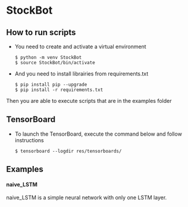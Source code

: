 StockBot
=====

How to run scripts
----

- You need to create and activate a virtual environment

    ```shell
    $ python -m venv StockBot
    $ source StockBot/bin/activate
    ```

- And you need to install librairies from requirements.txt

    ```shell
    $ pip install pip --upgrade
    $ pip install -r requirements.txt
    ```

Then you are able to execute scripts that are in the examples folder

TensorBoard
----
- To launch the TensorBoard, execute the command below and follow instructions
    ```shell
    $ tensorboard --logdir res/tensorboards/
    ```


Examples
----
#### naive_LSTM

naive_LSTM is a simple neural network with only one LSTM layer.

